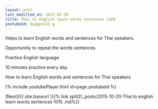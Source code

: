 ```yaml
---
layout: post
last_modified_at: 2021-03-29
title: Thai to English learn words sentences 1169 
youtubeId: 9yqqpuLSI_g
---
```

 
 
Helps to learn English words and sentences for Thai speakers.

Opportunitiy to repeat the words sentences. 

Practice English language. 
 
10 minutes practice every day. 
 
How to learn English words and sentences for Thai speakers 
 
{% include youtubePlayer.html id=page.youtubeId %}
 
 
[Next]({{ site.baseurl }}{% link  split2/_posts/2015-10-20-Thai to english learn words sentences 1015 .md%})
 
